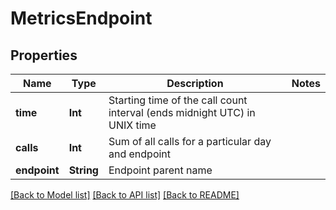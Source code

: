 # MetricsEndpoint

## Properties
Name | Type | Description | Notes
------------ | ------------- | ------------- | -------------
**time** | **Int** | Starting time of the call count interval (ends midnight UTC) in UNIX time | 
**calls** | **Int** | Sum of all calls for a particular day and endpoint | 
**endpoint** | **String** | Endpoint parent name | 

[[Back to Model list]](../README.md#documentation-for-models) [[Back to API list]](../README.md#documentation-for-api-endpoints) [[Back to README]](../README.md)


